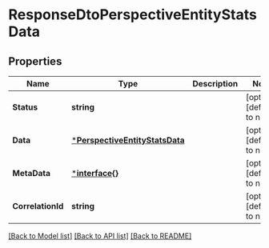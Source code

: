 # ResponseDtoPerspectiveEntityStatsData

## Properties
Name | Type | Description | Notes
------------ | ------------- | ------------- | -------------
**Status** | **string** |  | [optional] [default to null]
**Data** | [***PerspectiveEntityStatsData**](PerspectiveEntityStatsData.md) |  | [optional] [default to null]
**MetaData** | [***interface{}**](interface{}.md) |  | [optional] [default to null]
**CorrelationId** | **string** |  | [optional] [default to null]

[[Back to Model list]](../README.md#documentation-for-models) [[Back to API list]](../README.md#documentation-for-api-endpoints) [[Back to README]](../README.md)

